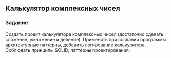 ## Калькулятор комплексных чисел

### Задание
Создать проект калькулятора комплексных чисел (достаточно сделать сложение, умножение и деление).
Применить при создании программы архитектурные паттерны, добавить логирование калькулятора.
Соблюдать принципы SOLID, паттерны проектирования.